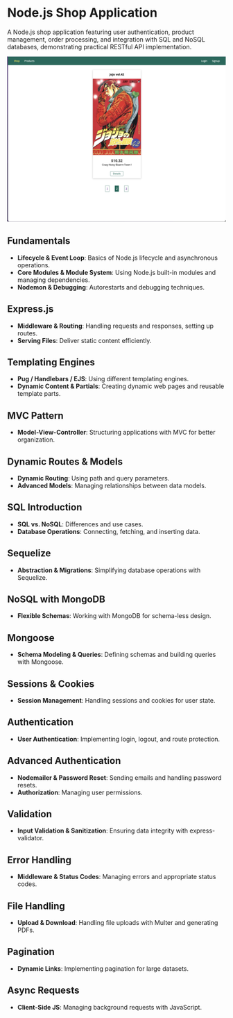 # Node.js Shop Application

A Node.js shop application featuring user authentication, product management, order processing, and integration with SQL and NoSQL databases, demonstrating practical RESTful API implementation.

![Shop Application](images/shop-app.png)

## Fundamentals

- **Lifecycle & Event Loop**: Basics of Node.js lifecycle and asynchronous operations.
- **Core Modules & Module System**: Using Node.js built-in modules and managing dependencies.
- **Nodemon & Debugging**: Autorestarts and debugging techniques.

## Express.js

- **Middleware & Routing**: Handling requests and responses, setting up routes.
- **Serving Files**: Deliver static content efficiently.

## Templating Engines

- **Pug / Handlebars / EJS**: Using different templating engines.
- **Dynamic Content & Partials**: Creating dynamic web pages and reusable template parts.

## MVC Pattern

- **Model-View-Controller**: Structuring applications with MVC for better organization.

## Dynamic Routes & Models

- **Dynamic Routing**: Using path and query parameters.
- **Advanced Models**: Managing relationships between data models.

## SQL Introduction

- **SQL vs. NoSQL**: Differences and use cases.
- **Database Operations**: Connecting, fetching, and inserting data.

## Sequelize

- **Abstraction & Migrations**: Simplifying database operations with Sequelize.

## NoSQL with MongoDB

- **Flexible Schemas**: Working with MongoDB for schema-less design.

## Mongoose

- **Schema Modeling & Queries**: Defining schemas and building queries with Mongoose.

## Sessions & Cookies

- **Session Management**: Handling sessions and cookies for user state.

## Authentication

- **User Authentication**: Implementing login, logout, and route protection.

## Advanced Authentication

- **Nodemailer & Password Reset**: Sending emails and handling password resets.
- **Authorization**: Managing user permissions.

## Validation

- **Input Validation & Sanitization**: Ensuring data integrity with express-validator.

## Error Handling

- **Middleware & Status Codes**: Managing errors and appropriate status codes.

## File Handling

- **Upload & Download**: Handling file uploads with Multer and generating PDFs.

## Pagination

- **Dynamic Links**: Implementing pagination for large datasets.

## Async Requests

- **Client-Side JS**: Managing background requests with JavaScript.
